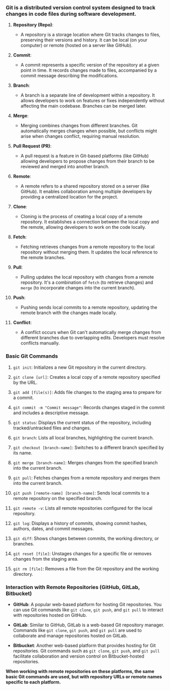 ### Git is a distributed version control system designed to track changes in code files during software development.

1. **Repository (Repo)**:
   - A repository is a storage location where Git tracks changes to files, preserving their versions and history. It can be local (on your computer) or remote (hosted on a server like GitHub).

2. **Commit**:
   - A commit represents a specific version of the repository at a given point in time. It records changes made to files, accompanied by a commit message describing the modifications.

3. **Branch**:
   - A branch is a separate line of development within a repository. It allows developers to work on features or fixes independently without affecting the main codebase. Branches can be merged later.

4. **Merge**:
   - Merging combines changes from different branches. Git automatically merges changes when possible, but conflicts might arise when changes conflict, requiring manual resolution.

5. **Pull Request (PR)**:
   - A pull request is a feature in Git-based platforms (like GitHub) allowing developers to propose changes from their branch to be reviewed and merged into another branch.

6. **Remote**:
   - A remote refers to a shared repository stored on a server (like GitHub). It enables collaboration among multiple developers by providing a centralized location for the project.

7. **Clone**:
   - Cloning is the process of creating a local copy of a remote repository. It establishes a connection between the local copy and the remote, allowing developers to work on the code locally.

8. **Fetch**:
   - Fetching retrieves changes from a remote repository to the local repository without merging them. It updates the local reference to the remote branches.

9. **Pull**:
   - Pulling updates the local repository with changes from a remote repository. It's a combination of `fetch` (to retrieve changes) and `merge` (to incorporate changes into the current branch).

10. **Push**:
    - Pushing sends local commits to a remote repository, updating the remote branch with the changes made locally.

11. **Conflict**:
    - A conflict occurs when Git can't automatically merge changes from different branches due to overlapping edits. Developers must resolve conflicts manually.




### Basic Git Commands

1. `git init`: Initializes a new Git repository in the current directory.
   
2. `git clone [url]`: Creates a local copy of a remote repository specified by the URL.

3. `git add [file(s)]`: Adds file changes to the staging area to prepare for a commit.

4. `git commit -m "Commit message"`: Records changes staged in the commit and includes a descriptive message.

5. `git status`: Displays the current status of the repository, including tracked/untracked files and changes.

6. `git branch`: Lists all local branches, highlighting the current branch.

7. `git checkout [branch-name]`: Switches to a different branch specified by its name.

8. `git merge [branch-name]`: Merges changes from the specified branch into the current branch.

9. `git pull`: Fetches changes from a remote repository and merges them into the current branch.

10. `git push [remote-name] [branch-name]`: Sends local commits to a remote repository on the specified branch.

11. `git remote -v`: Lists all remote repositories configured for the local repository.

12. `git log`: Displays a history of commits, showing commit hashes, authors, dates, and commit messages.

13. `git diff`: Shows changes between commits, the working directory, or branches.

14. `git reset [file]`: Unstages changes for a specific file or removes changes from the staging area.

15. `git rm [file]`: Removes a file from the Git repository and the working directory.

### Interaction with Remote Repositories (GitHub, GitLab, Bitbucket)

- **GitHub**: A popular web-based platform for hosting Git repositories. You can use Git commands like `git clone`, `git push`, and `git pull` to interact with repositories hosted on GitHub.

- **GitLab**: Similar to GitHub, GitLab is a web-based Git repository manager. Commands like `git clone`, `git push`, and `git pull` are used to collaborate and manage repositories hosted on GitLab.

- **Bitbucket**: Another web-based platform that provides hosting for Git repositories. Git commands such as `git clone`, `git push`, and `git pull` facilitate collaboration and version control on Bitbucket-hosted repositories.


**When working with remote repositories on these platforms, the same basic Git commands are used, but with repository URLs or remote names specific to each platform.**